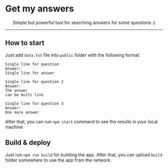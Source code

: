 <h1>Get my answers</h1>

<p align="center">
  Simple but powerful tool for searching answers for some questions :)
</p>

---

## How to start

Just add `data.txt` file into `public` folder with the following format:

```
Single line for question
Answer:
Single line for answer

Single line for question 2
Answer:
The answer
can be multi line

Single line for question 3
Answer:
One more answer
```

After that, you can run `npm start` command to see the results in your local machine

## Build & deploy

Just run `npm run build` for building the app. After that, you can upload `build` folder somewhere to use the app from the network.
